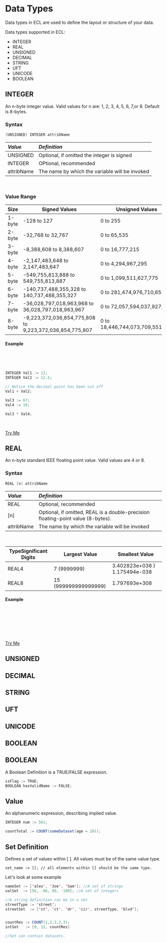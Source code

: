 # Data Types

Data types in ECL are used to define the layout or structure of your data. 

Data types supported in ECL:
- INTEGER
- REAL
- UNSIGNED
- DECIMAL
- STRING
- UFT
- UNICODE
- BOOLEAN

## INTEGER 
An n-byte integer value. Valid values for n are: 1, 2, 3, 4, 5, 6, 7,or 8. Default is 8-bytes.

### Syntax 
```java
[UNSIGNED] INTEGER attribName
```

|*Value*|*Definition*|
|:----|:---------|
UNSIGNED | Optional, if omitted the integer is signed
INTEGER  | OPtional, recommended
attribName | The name by which the variable will be invoked

<br>

### Value Range

|Size | Signed Values |	Unsigned Values |
|-----|---------------|-----------------|
1-byte | -128 to 127 | 0 to 255
2-byte | -32,768 to 32,767 | 0 to 65,535
3-byte | -8,388,608 to 8,388,607 |	0 to 16,777,215
4-byte | -2,147,483,648 to 2,147,483,647 |	0 to 4,294,967,295
5-byte | -549,755,813,888 to 549,755,813,887 | 0 to 1,099,511,627,775
6-byte | -140,737,488,355,328 to 140,737,488,355,327 |	0 to 281,474,976,710,655
7-byte | -36,028,797,018,963,968 to 36,028,797,018,963,967 |	0 to 72,057,594,037,927,935
8-byte | -9,223,372,036,854,775,808 to 9,223,372,036,854,775,807	| 0 to 18,446,744,073,709,551,615


#### Example

<br>
<pre id="TypeInt_Exp">

``` java
INTEGER Val1 := 12;
INTEGER Val2 := 12.5;

// Notice the decimal point has been cut off
Val1 + Val2;

Val3 := 67;
Val4 := 10;

Val3 * Val4;
```
</pre>
<a class="trybutton" href="javascript:OpenECLEditor(['TypeInt_Exp'])"> Try Me </a>


## REAL
An n-byte standard IEEE floating point value. Valid values are 4 or 8. 

### Syntax

```java
REAL [n] attribName
```
|*Value*|*Definition*|
|:----|:---------|
REAL| Optional, recommended
[n] | Optional, if omitted, REAL is a double-precision floating-point value (8-bytes).
attribName |  The name by which the variable will be invoked

<br>

|TypeSignificant Digits|Largest Value|Smallest Value|
|----------------------|-------------|--------------|
REAL4 | 7 (9999999) | 3.402823e+038 } 1.175494e-038
REAL8 | 15 (999999999999999) | 1.797693e+308 | 2.225074e-308

#### Example

<br>
<pre id="TypeReal_Exp">

``` java
```
</pre>
<a class="trybutton" href="javascript:OpenECLEditor(['TypeReal_Exp'])"> Try Me </a>


## UNSIGNED

## DECIMAL
## STRING
## UFT
## UNICODE
## BOOLEAN







## BOOLEAN

A Boolean Definition is a TRUE/FALSE expression.

```java
isFlag := TRUE;
BOOLEAN hasValidName := FALSE;

```

## Value

An alphanumeric expression, describing implied value.

```java
INTEGER num := 561;

countTotal := COUNT(someDataset(age = 20));
```

## Set Definition

Defines a set of values within [ ]. All values must be of the same value type.

`set_name := []; // all elements within [] should be the same type.`

Let's look at some example

```java
nameSet := ['alex', 'Joe', 'Sam']; //A set of strings
valSet  := [56, -96, 89, -100]; //A set of integers

//A string definition can be in a set
streetType := 'street';
streetSet  := ['st', 'ct', 'dr', 'cir', streetType, 'blvd'];


countRes := COUNT(1,2,3,3,3);
intSet   := [9, 12, countRes]

//Set can contain datasets.
```
